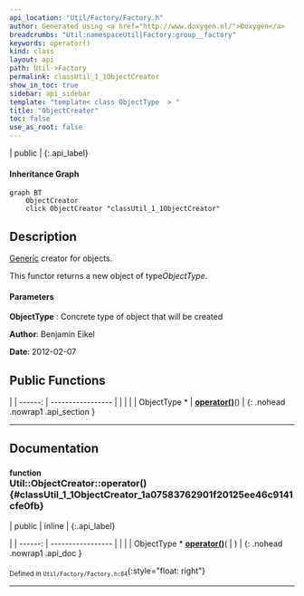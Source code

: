 ```yaml
---
api_location: "Util/Factory/Factory.h"
author: Generated using <a href="http://www.doxygen.nl/">Doxygen</a>
breadcrumbs: "Util:namespaceUtil|Factory:group__factory"
keywords: operator()
kind: class
layout: api
path: Util->Factory
permalink: classUtil_1_1ObjectCreator
show_in_toc: true
sidebar: api_sidebar
template: "template< class ObjectType  > "
title: "ObjectCreator"
toc: false
use_as_root: false
---
```


| public |
{:.api_label}

#### Inheritance Graph

```mermaid
graph BT
	ObjectCreator
	click ObjectCreator "classUtil_1_1ObjectCreator"
```

## Description

[Generic](classUtil_1_1Generic) creator for objects.

This functor returns a new object of type*ObjectType*.


#### Parameters
**ObjectType**
:  Concrete type of object that will be created





**Author**: Benjamin Eikel



**Date**: 2012-02-07





## Public Functions

|
| ------: | ----------------- |
|  | |
| ObjectType * | **[operator()](#classUtil_1_1ObjectCreator_1a07583762901f20125ee46c9141cfe0fb)**() |
{: .nohead .nowrap1 .api_section }


-------------------------------------------------------------------

## Documentation

### <small>function</small><br/> Util::ObjectCreator::operator() {#classUtil_1_1ObjectCreator_1a07583762901f20125ee46c9141cfe0fb}

| public | inline |
{:.api_label}

|
| ------: | ----------------- |
|  |
| ObjectType * **[operator()](#classUtil_1_1ObjectCreator_1a07583762901f20125ee46c9141cfe0fb)**( |  ) |
{: .nohead .nowrap1 .api_doc }





<sub>Defined in `Util/Factory/Factory.h:84`</sub>{:style="float: right"}

-------------------------------------------------------------------

